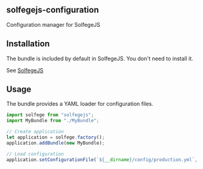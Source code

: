 solfegejs-configuration
-----------------------

Configuration manager for SolfegeJS

Installation
------------

The bundle is included by default in SolfegeJS. You don't need to install it.

See [SolfegeJS](https://github.com/neolao/solfege/)


Usage
-----

The bundle provides a YAML loader for configuration files.

```javascript
import solfege from "solfegejs";
import MyBundle from "./MyBundle";

// Create application
let application = solfege.factory();
application.addBundle(new MyBundle);

// Load configuration
application.setConfigurationFile(`${__dirname}/config/production.yml`, "yaml");
```
